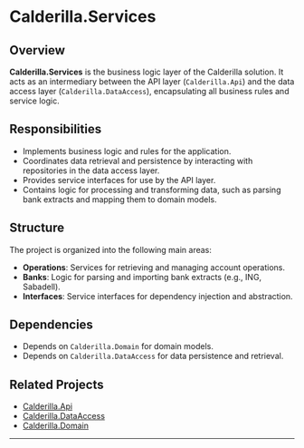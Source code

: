 # **Calderilla.Services**

## Overview

**Calderilla.Services** is the business logic layer of the Calderilla solution. It acts as an intermediary between the API layer (`Calderilla.Api`) and the data access layer (`Calderilla.DataAccess`), encapsulating all business rules and service logic.

## Responsibilities

- Implements business logic and rules for the application.
- Coordinates data retrieval and persistence by interacting with repositories in the data access layer.
- Provides service interfaces for use by the API layer.
- Contains logic for processing and transforming data, such as parsing bank extracts and mapping them to domain models.

## Structure

The project is organized into the following main areas:

- **Operations**: Services for retrieving and managing account operations.
- **Banks**: Logic for parsing and importing bank extracts (e.g., ING, Sabadell).
- **Interfaces**: Service interfaces for dependency injection and abstraction.

## Dependencies

- Depends on `Calderilla.Domain` for domain models.
- Depends on `Calderilla.DataAccess` for data persistence and retrieval.

## Related Projects

- [Calderilla.Api](../Calderilla.Api/README.md)
- [Calderilla.DataAccess](../Calderilla.DataAccess/README.md)
- [Calderilla.Domain](../Calderilla.Domain/README.md)

---

